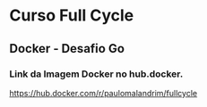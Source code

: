 # Curso Full Cycle
## Docker - Desafio Go

### Link da Imagem Docker no hub.docker.

<a href='https://hub.docker.com/r/paulomalandrim/fullcycle'>https://hub.docker.com/r/paulomalandrim/fullcycle</a>

